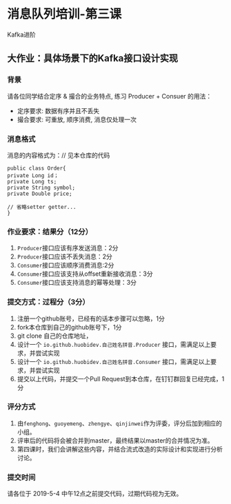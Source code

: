 # 消息队列培训-第三课

Kafka进阶

## 大作业：具体场景下的Kafka接口设计实现

### 背景
请各位同学结合定序 & 撮合的业务特点, 练习 Producer + Consuer 的用法：
- 定序要求: 数据有序并且不丢失
- 撮合要求: 可重放, 顺序消费, 消息仅处理一次

### 消息格式
消息的内容格式为：// 见本仓库的代码
```
public class Order{
private Long id；
private Long ts;
private String symbol;
private Double price;

// 省略setter getter...
}
```

### 作业要求：结果分（12分）
1. `Producer`接口应该有序发送消息：2分
2. `Producer`接口应该不丢失消息：2分
3. `Consumer`接口应该顺序消费消息:2分
4. `Consumer`接口应该支持从offset重新接收消息：3分
5. `Consumer`接口应该支持消息的幂等处理：3分

### 提交方式：过程分（3分）
1. 注册一个github账号，已经有的话本步骤可以忽略，1分
2. fork本仓库到自己的github账号下，1分
3. git clone 自己的仓库地址，
4. 设计一个 `io.github.huobidev.自己姓名拼音.Producer` 接口，需满足以上要求，并尝试实现
5. 设计一个 `io.github.huobidev.自己姓名拼音.Consumer` 接口，需满足以上要求，并尝试实现
6. 提交以上代码，并提交一个Pull Request到本仓库，在钉钉群回复已经完成，1分

### 评分方式
1. 由`fenghong`、`guoyemeng`、`zhengye`、`qinjinwei`作为评委，评分后加到相应的小组。
2. 评审后的代码将会被合并到master，最终结果以master的合并情况为准。
3. 第四课时，我们会讲解这些内容，并结合流式改造的实际设计和实现进行分析讨论。

### 提交时间
请各位于 2019-5-4 中午12点之前提交代码，过期代码视为无效。
